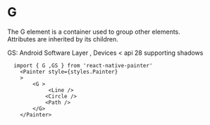 # G
The G element is a container used to group other elements.  
Attributes are inherited by its children.

GS: Android Software Layer , Devices < api 28 supporting shadows

```JS
  import { G ,GS } from 'react-native-painter'
    <Painter style={styles.Painter} 
    >
        <G >
             <Line />
            <Circle />
            <Path />
        </G>   
    </Painter>
```



